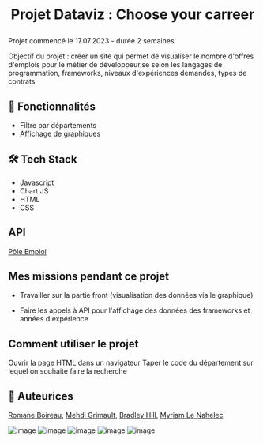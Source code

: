 
# <p align="center">Projet Dataviz : Choose your carreer</p>
  
Projet commencé le 17.07.2023 - durée 2 semaines 

Objectif du projet : créer un site qui permet de visualiser le nombre d'offres d'emplois pour le métier de développeur.se selon les langages de programmation, frameworks, niveaux d'expériences demandés, types de contrats


## 🧐 Fonctionnalités   
- Filtre par départements
- Affichage de graphiques

## 🛠️ Tech Stack
- Javascript
- Chart.JS
- HTML
- CSS

## API
[Pôle Emploi](https://pole-emploi.io/data/api/offres-emploi)

## Mes missions pendant ce projet   

- Travailler sur la partie front (visualisation des données via le graphique)

- Faire les appels à API pour l'affichage des données des frameworks et années d'expérience

## Comment utiliser le projet
Ouvrir la page HTML dans un navigateur
Taper le code du département sur lequel on souhaite faire la recherche 


## 🙇 Auteurices 
[Romane Boireau](https://github.com/aanatema), [Mehdi Grimault](https://github.com/MehdiGrimault), [Bradley Hill](https://github.com/Bradley-Hill), [Myriam Le Nahelec](https://github.com/MyriamLeNahelec)  
        
![image](https://img.shields.io/badge/VSCode-0078D4?style=for-the-badge&logo=visual%20studio%20code&logoColor=white 
) ![image](https://img.shields.io/badge/CSS3-1572B6?style=for-the-badge&logo=css3&logoColor=white ) ![image](https://img.shields.io/badge/HTML5-E34F26?style=for-the-badge&logo=html5&logoColor=white) ![image](https://img.shields.io/badge/JavaScript-323330?style=for-the-badge&logo=javascript&logoColor=F7DF1E )
![image](https://img.shields.io/badge/json-5E5C5C?style=for-the-badge&logo=json&logoColor=white)
